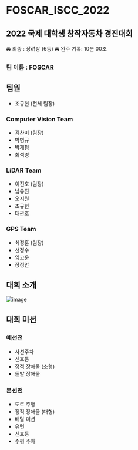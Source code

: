 # FOSCAR_ISCC_2022

## 2022 국제 대학생 창작자동차 경진대회

🚘 최종 : 장려상 (6등)
🚘 완주 기록: 10분 00초

### 팀 이름 : FOSCAR

## 팀원
- 조규현 (전체 팀장)
### Computer Vision Team
- 김찬미 (팀장)
- 박병규
- 박제형
- 최석영
### LiDAR Team
- 이진호 (팀장)
- 남유진
- 오지원
- 조규현
- 태관호
### GPS Team
- 최정훈 (팀장)
- 선정수
- 임고운
- 장정안

## 대회 소개

![image](https://user-images.githubusercontent.com/54922827/230784997-1d782d0e-9d73-4588-b8f1-4d4e74576e0c.jpeg)

## 대회 미션
### 예선전
- 사선주차
- 신호등
- 정적 장애물 (소형)
- 돌발 장애물 

### 본선전
- 도로 주행
- 정적 장애물 (대형)
- 배달 미션
- 유턴
- 신호등
- 수평 주차

